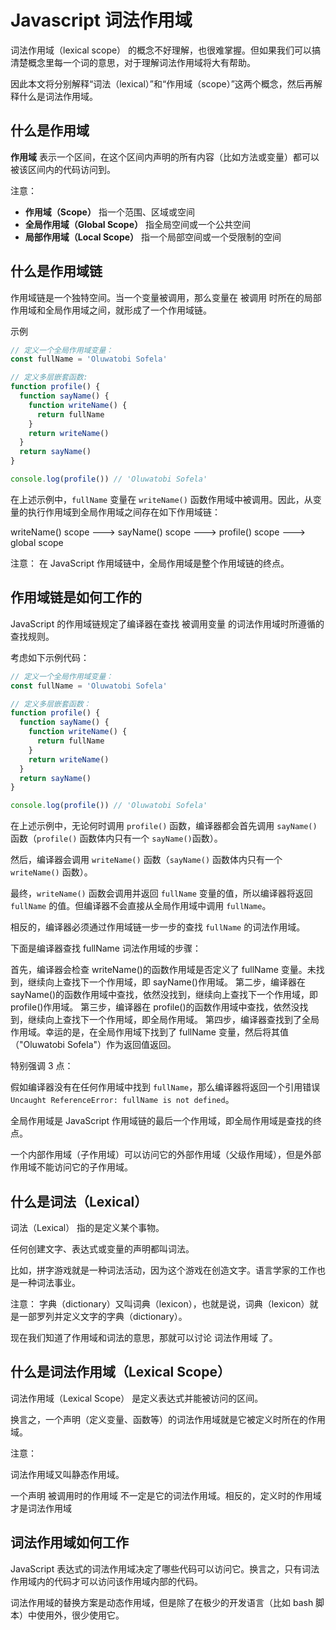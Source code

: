 # Javascript 词法作用域

词法作用域（lexical scope） 的概念不好理解，也很难掌握。但如果我们可以搞清楚概念里每一个词的意思，对于理解词法作用域将大有帮助。

因此本文将分别解释“词法（lexical）”和“作用域（scope）”这两个概念，然后再解释什么是词法作用域。

## 什么是作用域

**作用域** 表示一个区间，在这个区间内声明的所有内容（比如方法或变量）都可以被该区间内的代码访问到。

注意：

- **作用域（Scope）** 指一个范围、区域或空间
- **全局作用域（Global Scope）** 指全局空间或一个公共空间
- **局部作用域（Local Scope）** 指一个局部空间或一个受限制的空间

## 什么是作用域链

作用域链是一个独特空间。当一个变量被调用，那么变量在 被调用 时所在的局部作用域和全局作用域之间，就形成了一个作用域链。

示例

```js
// 定义一个全局作用域变量：
const fullName = 'Oluwatobi Sofela'

// 定义多层嵌套函数:
function profile() {
  function sayName() {
    function writeName() {
      return fullName
    }
    return writeName()
  }
  return sayName()
}

console.log(profile()) // 'Oluwatobi Sofela'
```

在上述示例中，`fullName` 变量在 `writeName()` 函数作用域中被调用。因此，从变量的执行作用域到全局作用域之间存在如下作用域链：

writeName() scope ---> sayName() scope ---> profile() scope ---> global scope

注意： 在 JavaScript 作用域链中，全局作用域是整个作用域链的终点。

## 作用域链是如何工作的

JavaScript 的作用域链规定了编译器在查找 被调用变量 的词法作用域时所遵循的查找规则。

考虑如下示例代码：

```js
// 定义一个全局作用域变量：
const fullName = 'Oluwatobi Sofela'

// 定义多层嵌套函数：
function profile() {
  function sayName() {
    function writeName() {
      return fullName
    }
    return writeName()
  }
  return sayName()
}

console.log(profile()) // 'Oluwatobi Sofela'
```

在上述示例中，无论何时调用 `profile()` 函数，编译器都会首先调用 `sayName()` 函数（`profile()` 函数体内只有一个 `sayName()`函数）。

然后，编译器会调用 `writeName()` 函数（`sayName()` 函数体内只有一个 `writeName()` 函数）。

最终，`writeName()` 函数会调用并返回 `fullName` 变量的值，所以编译器将返回 `fullName` 的值。但编译器不会直接从全局作用域中调用 `fullName`。

相反的，编译器必须通过作用域链一步一步的查找 `fullName` 的词法作用域。

下面是编译器查找 fullName 词法作用域的步骤：

首先，编译器会检查 writeName()的函数作用域是否定义了 fullName 变量。未找到，继续向上查找下一个作用域，即 sayName()作用域。
第二步，编译器在 sayName()的函数作用域中查找，依然没找到，继续向上查找下一个作用域，即 profile()作用域。
第三步，编译器在 profile()的函数作用域中查找，依然没找到，继续向上查找下一个作用域，即全局作用域。
第四步，编译器查找到了全局作用域。幸运的是，在全局作用域下找到了 fullName 变量，然后将其值（"Oluwatobi Sofela"）作为返回值返回。

特别强调 3 点：

假如编译器没有在任何作用域中找到 `fullName`，那么编译器将返回一个引用错误 `Uncaught ReferenceError: fullName is not defined`。

全局作用域是 JavaScript 作用域链的最后一个作用域，即全局作用域是查找的终点。

一个内部作用域（子作用域）可以访问它的外部作用域（父级作用域），但是外部作用域不能访问它的子作用域。

## 什么是词法（Lexical）

词法（Lexical） 指的是定义某个事物。

任何创建文字、表达式或变量的声明都叫词法。

比如，拼字游戏就是一种词法活动，因为这个游戏在创造文字。语言学家的工作也是一种词法事业。

注意： 字典（dictionary）又叫词典（lexicon），也就是说，词典（lexicon）就是一部罗列并定义文字的字典（dictionary）。

现在我们知道了作用域和词法的意思，那就可以讨论 词法作用域 了。

## 什么是词法作用域（Lexical Scope）

词法作用域（Lexical Scope） 是定义表达式并能被访问的区间。

换言之，一个声明（定义变量、函数等）的词法作用域就是它被定义时所在的作用域。

注意：

词法作用域又叫静态作用域。

一个声明 被调用时的作用域 不一定是它的词法作用域。相反的，定义时的作用域 才是词法作用域

## 词法作用域如何工作

JavaScript 表达式的词法作用域决定了哪些代码可以访问它。换言之，只有词法作用域内的代码才可以访问该作用域内部的代码。

词法作用域的替换方案是动态作用域，但是除了在极少的开发语言（比如 bash 脚本）中使用外，很少使用它。
